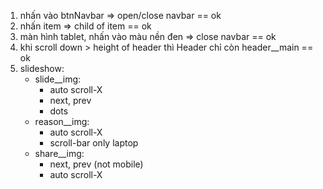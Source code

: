 1. nhấn vào btnNavbar => open/close navbar == ok
2. nhấn item => child of item == ok
3. màn hình tablet, nhấn vào màu nền đen => close navbar == ok
4. khi scroll down > height of header thì Header chỉ còn header__main == ok
5. slideshow: 
    - slide__img: 
        + auto scroll-X
        + next, prev
        + dots
    - reason__img: 
        + auto scroll-X
        + scroll-bar only laptop
    - share__img: 
        + next, prev (not mobile)
        + auto scroll-X

